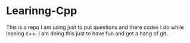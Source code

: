 # Learinng-Cpp
This is a repo I am using just to put questions and there codes I do while leaning c++. I am doing this just to have fun and get a hang of git.
